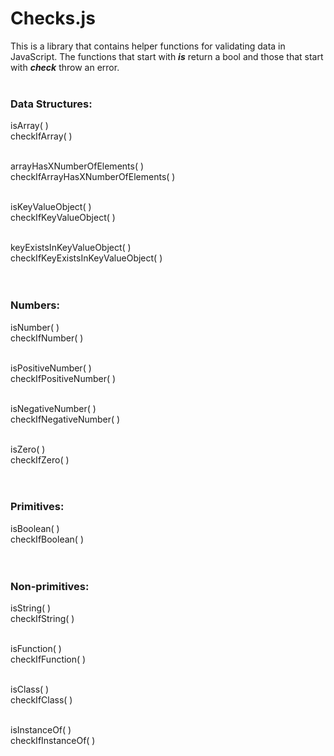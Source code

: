 # Checks.js
This is a library that contains helper functions for validating data in JavaScript. The functions that start with ***is*** return a bool and those that start with ***check*** throw an error.<br><br>

### Data Structures:
isArray( )<br>
checkIfArray( )<br><br>

arrayHasXNumberOfElements( )<br>
checkIfArrayHasXNumberOfElements( )<br><br>

isKeyValueObject( )<br>
checkIfKeyValueObject( )<br><br>

keyExistsInKeyValueObject( )<br>
checkIfKeyExistsInKeyValueObject( )<br><br><br>



### Numbers:
isNumber( )<br>
checkIfNumber( )<br><br>

isPositiveNumber( )<br>
checkIfPositiveNumber( )<br><br>

isNegativeNumber( )<br>
checkIfNegativeNumber( )<br><br>

isZero( )<br>
checkIfZero( )<br><br><br>



### Primitives:
isBoolean( )<br>
checkIfBoolean( )<br><br><br>



### Non-primitives:
isString( )<br>
checkIfString( )<br><br>

isFunction( )<br>
checkIfFunction( )<br><br>

isClass( )<br>
checkIfClass( )<br><br>

isInstanceOf( )<br>
checkIfInstanceOf( )<br><br>
